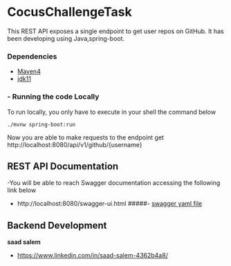 # CocusChallengeTask

This REST API exposes a single endpoint to get user repos on GitHub.
It has been developing using Java,spring-boot.

### Dependencies
* [Maven4](https://maven.apache.org/download.cgi)
* [jdk11](https://www.oracle.com/java/technologies/downloads/#java11-mac)

### - Running the code Locally

To run locally, you only have to execute in your shell the command below

```shell
./mvnw spring-boot:run
```

Now you are able to make requests to the endpoint get http://localhost:8080/api/v1/github/{username}

## REST API Documentation

-You will be able to reach Swagger documentation accessing the following link below
- http://localhost:8080/swagger-ui.html
#####- [swagger yaml file](src/main/resources/static/swageer/v1.yaml) 

## Backend Development

**saad salem**
* <https://www.linkedin.com/in/saad-salem-4362b4a8/>